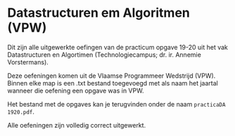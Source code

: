 # Datastructuren em Algoritmen (VPW)
Dit zijn alle uitgewerkte oefingen van de practicum opgave 19-20 uit het vak Datastructuren en Algortimen (Technologiecampus; dr. ir. Annemie Vorstermans). 

Deze oefeningen komen uit de Vlaamse Programmeer Wedstrijd (VPW). Binnen elke map is een .txt bestand toegevoegd met als naam het jaartal wanneer die oefening een opgave was in VPW.

Het bestand met de opgaves kan je terugvinden onder de naam `practicaDA 1920.pdf`.

Alle oefeningen zijn volledig correct uitgewerkt.
